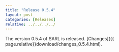 ```yaml
---
title: "Release 0.5.4"
layout: post
categories: [Releases]
relative: ../../../../
---
```


The version 0.5.4 of SARL is released. [Changes]({{ page.relative}}download/changes_0.5.4.html).
